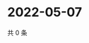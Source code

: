 # 2022-05-07

共 0 条

<!-- BEGIN WEIBO -->
<!-- 最后更新时间 Sat May 07 2022 11:31:40 GMT+0800 (China Standard Time) -->

<!-- END WEIBO -->

